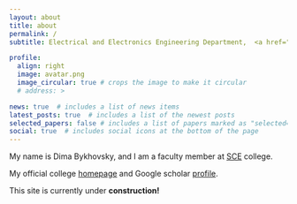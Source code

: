 ```yaml
---
layout: about
title: about
permalink: /
subtitle: Electrical and Electronics Engineering Department,  <a href="https://en.sce.ac.il/">SCE</a>

profile:
  align: right
  image: avatar.png
  image_circular: true # crops the image to make it circular
  # address: >

news: true  # includes a list of news items
latest_posts: true  # includes a list of the newest posts
selected_papers: false # includes a list of papers marked as "selected={true}"
social: true  # includes social icons at the bottom of the page
---
```


My name is Dima Bykhovsky, and I am a faculty member at [SCE](https://www.sce.ac.il/) college.

My official college [homepage](https://en.sce.ac.il/faculty/bykhovsky) and Google scholar [profile](https://scholar.google.co.il/citations?user=CnXQntIAAAAJ).

This site is currently under **construction!**
